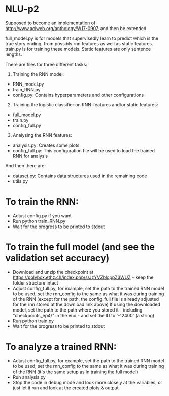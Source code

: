 # NLU-p2

Supposed to become an implementation of http://www.aclweb.org/anthology/W17-0907, and then be extended.

full_model.py is for models that supervisedly learn to predict which is the true story ending, from possibly rnn features as well as static features. train.py is for training these models. Static features are only sentence lengths.


There are files for three different tasks:

1. Training the RNN model:
  - RNN_model.py
  - train_RNN.py
  - config.py: Contains hyperparameters and other configurations
  
 2. Training the logistic classifier on RNN-features and/or static features:
  - full_model.py
  - train.py
  - config_full.py
  
 3. Analysing the RNN features:
  - analysis.py: Creates some plots
  - config_full.py: This configuration file will be used to load the trained RNN for analysis

And then there are:
  - dataset.py: Contains data structures used in the remaining code
  - utils.py

# To train the RNN:
- Adjust config.py if you want
- Run  python train_RNN.py
- Wait for the progress to be printed to stdout

# To train the full model (and see the validation set accuracy)
- Download and unzip the checkpoint at https://polybox.ethz.ch/index.php/s/JzYVZbloppZ3WUZ - keep the folder structure intact
- Adjust config_full.py, for example, set the path to the trained RNN model to be used; set the rnn_config to the same as what it was during training of the RNN (except for the path, the config_full file is already adjusted for the rnn stored at the download link above)
If using the downloaded model, set the path to the path where you stored it - including "checkpoints_ep4/" in the end -  and set the ID to '-12400' (a string)
- Run python train.py
- Wait for the progress to be printed to stdout

# To analyze a trained RNN:
- Adjust config_full.py, for example, set the path to the trained RNN model to be used; set the rnn_config to the same as what it was during training of the RNN (it's the same setup as in training the full model)
- Run analysis.py
- Stop the code in debug mode and look more closely at the variables, or just let it run and look at the created plots & output
  

